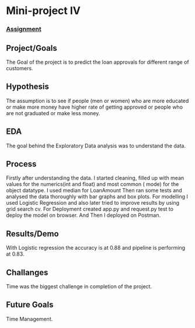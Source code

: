 # Mini-project IV

### [Assignment](assignment.md)

## Project/Goals
The Goal of the project is to predict the loan approvals for different range of customers.

## Hypothesis
The assumption is to see if people (men or women) who are more educated or make more money have higher rate of getting approved or
people who are not graduated or make less money.

## EDA 
The goal behind the Exploratory Data analysis was to understand the data.

## Process
Firstly after understanding the data. I started cleaning, filled up with mean values for the numerics(int and float) and most common ( mode) for the object datatype. I used median for LoanAmount
Then ran some tests and analysed the data thoroughly with bar graphs and box plots.
For modelling I used Logistic Regression and also later tried to improve results by using grid search cv.
For Deployment created app.py and request.py test to deploy the model on browser.
And Then I deployed on Postman.

## Results/Demo
With Logistic regression the accuracy is at 0.88 and pipeline is performing at 0.83.
## Challanges 
Time was the biggest challenge in completion of the project.
## Future Goals
Time Management.
